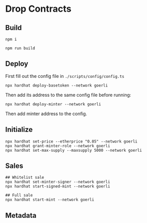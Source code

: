 # Drop Contracts

## Build

```
npm i
```

```
npm run build
```

## Deploy

First fill out the config file in `./scripts/config/config.ts`

```
npx hardhat deploy-basetoken --network goerli
```

Then add its address to the same config file before running:

```
npx hardhat deploy-minter --network goerli
```

Then add minter address to the config.


## Initialize


```
npx hardhat set-price --etherprice "0.05" --network goerli
npx hardhat grant-minter-role --network goerli
npx hardhat set-max-supply --maxsupply 5000 --network goerli
```

## Sales

```
## Whitelist sale
npx hardhat set-minter-signer --network goerli
npx hardhat start-signed-mint --network goerli

## Full sale
npx hardhat start-mint --network goerli
```

## Metadata


